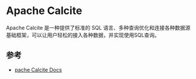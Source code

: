 # Apache Calcite

Apache Calcite 是一种提供了标准的 SQL 语言、多种查询优化和连接各种数据源基础框架，可以让用户轻松的接入各种数据，并实现使用SQL查询。

## 参考

- [pache Calcite Docs](https://calcite.apache.org/docs/)
